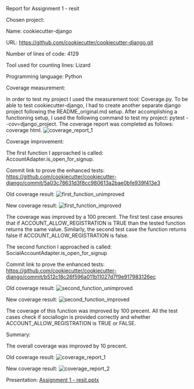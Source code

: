 Report for Assignment 1 - resit

Chosen project:

Name: cookiecutter-django

URL: https://github.com/cookiecutter/cookiecutter-django.git

Number of lines of code: 4129

Tool used for counting lines: Lizard

Programming language: Python

Coverage measurement:

In order to test my project I used the measurement tool: Coverage.py. To be able to test cookiecutter-django, I had to create another separate django project following the README_original.md setup. After accomplishing a functioning setup, I used the following command to test my project: pytest --cov=django_project.
The coverage report was completed as follows: coverage html.
![coverage_report_1](https://github.com/ionm28/Assignment1/assets/113595239/34ebc163-ac37-41f0-9c48-a528ac3d8971)

Coverage improvement:

The first function I approached is called: 	AccountAdapter.is_open_for_signup.

Commit link to prove the enhanced tests: https://github.com/cookiecutter/cookiecutter-django/commit/5a03c78631d3f8cc980613a2bae0bfe939f413e3

Old coverage result: ![first_function_unimproved](https://github.com/ionm28/Assignment1/assets/113595239/ce3caddf-a715-46f0-a4a5-1a27c760a4a9)

New coverage result: ![first_function_improved](https://github.com/ionm28/Assignment1/assets/113595239/4bae58bb-bcfe-4c6c-8042-abe58aea4557)

The coverage was improved by a 100 precent. The first test case ensures that if ACCOUNT_ALLOW_REGISTRATION is TRUE than the tested function returns the same value. Similarly, the second test case the function returns false if ACCOUNT_ALLOW_REGISTRATION is false.

The second function I approached is called: SocialAccountAdapter.is_open_for_signup

Commit link to prove the enhanced tests: https://github.com/cookiecutter/cookiecutter-django/commit/b512c18c26f596a011b11027d7f9e917983126ec

Old coverage result: ![second_function_unimproved](https://github.com/ionm28/Assignment1/assets/113595239/38bfe228-5d2f-4396-bf97-23098eee2948)

New coverage result: ![second_function_improved](https://github.com/ionm28/Assignment1/assets/113595239/487b20f6-166c-4ae5-a3ad-69b299cd23a4)

The coverage of this function was improved by 100 precent. All the test cases check if sociallogin is provided correctly and whether ACCOUNT_ALLOW_REGISTRATION is TRUE or FALSE.

Summary:

The overall coverage was improved by 10 precent.

Old coverage result: ![coverage_report_1](https://github.com/ionm28/Assignment1/assets/113595239/34ebc163-ac37-41f0-9c48-a528ac3d8971)

New coverage result: ![coverage_report_2](https://github.com/ionm28/Assignment1/assets/113595239/f97577cb-d669-48c8-879a-f055c829b53e)

Presentation: [Assignment 1 - resit.pptx](https://github.com/user-attachments/files/16177946/Assignment.1.-.resit.pptx)



